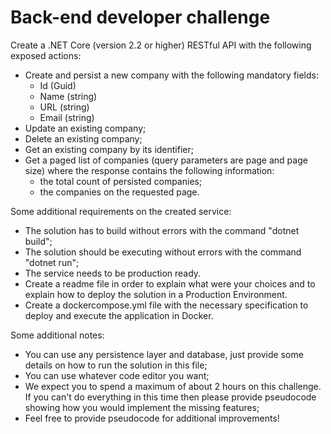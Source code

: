 # Back-end developer challenge

Create a .NET Core (version 2.2 or higher) RESTful API with the following exposed actions:
* Create and persist a new company with the following mandatory fields:
    * Id (Guid)
    * Name (string)
    * URL (string)
    * Email (string)
* Update an existing company;
* Delete an existing company;
* Get an existing company by its identifier;
* Get a paged list of companies (query parameters are page and page size) where the response contains the following information:
    * the total count of persisted companies;
    * the companies on the requested page.

Some additional requirements on the created service:
* The solution has to build without errors with the command "dotnet build";
* The solution should be executing without errors with the command "dotnet run";
* The service needs to be production ready.
* Create a readme file in order to explain what were your choices and to explain how to deploy the solution in a Production Environment.
* Create a dockercompose.yml file with the necessary specification to deploy and execute the application in Docker.

Some additional notes:
* You can use any persistence layer and database, just provide some details on how to run the solution in this file;
* You can use whatever code editor you want;
* We expect you to spend a maximum of about 2 hours on this challenge. If you can't do everything in this time then please provide pseudocode showing how you would implement the missing features; 
* Feel free to provide pseudocode for additional improvements!

